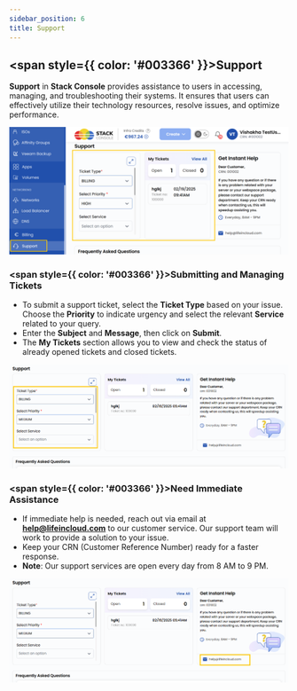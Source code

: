 ```yaml
---
sidebar_position: 6
title: Support
---
```


## <span style={{ color: '#003366' }}>Support</span>

**Support** in **Stack Console** provides assistance to users in accessing, managing, and troubleshooting their systems. It ensures that users can effectively utilize their technology resources, resolve issues, and optimize performance.

![Support](images/supp_1.png)

### <span style={{ color: '#003366' }}>Submitting and Managing Tickets</span>

- To submit a support ticket, select the **Ticket Type** based on your issue. Choose the **Priority** to indicate urgency and select the relevant **Service** related to your query.
- Enter the **Subject** and **Message**, then click on **Submit**.
- The **My Tickets** section allows you to view and check the status of already opened tickets and closed tickets.

![Submit Ticket](images/supp_4.png)

### <span style={{ color: '#003366' }}>Need Immediate Assistance</span>

- If immediate help is needed, reach out via email at **help@lifeincloud.com** to our customer service. Our support team will work to provide a solution to your issue.
- Keep your CRN (Customer Reference Number) ready for a faster response.
- **Note**: Our support services are open every day from 8 AM to 9 PM.

![Immediate Assistance](images/supp_2.png)


